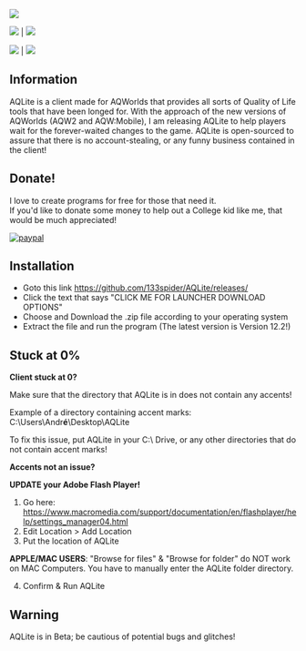 ![](https://i.imgur.com/NCNQGTx.png)

![](https://i.imgur.com/Zs1AWgC.png)  |  ![](https://i.imgur.com/gJ3RcVS.png)

![](https://i.imgur.com/M8S4tj1.png)  |  ![](https://i.imgur.com/YPtvDRA.png)


## Information

AQLite is a client made for AQWorlds that provides all sorts of Quality of Life tools that have been longed for. With the approach of the new versions of AQWorlds (AQW2 and AQW:Mobile), I am releasing AQLite to help players wait for the forever-waited changes to the game. AQLite is open-sourced to assure that there is no account-stealing, or any funny business contained in the client!

## Donate!

I love to create programs for free for those that need it.    
If you'd like to donate some money to help out a College kid like me, that would be much appreciated!

[![paypal](https://www.paypalobjects.com/en_US/i/btn/btn_donateCC_LG.gif)](https://www.paypal.me/133spider)

## Installation
* Goto this link https://github.com/133spider/AQLite/releases/
* Click the text that says "CLICK ME FOR LAUNCHER DOWNLOAD OPTIONS"
* Choose and Download the .zip file according to your operating system
* Extract the file and run the program (The latest version is Version 12.2!)

## Stuck at 0%
**Client stuck at 0?**

Make sure that the directory that AQLite is in does not contain any accents!

Example of a directory containing accent marks: C:\Users\Andr**é**\Desktop\AQLite

To fix this issue, put AQLite in your C:\ Drive, or any other directories that do not contain accent marks!

**Accents not an issue?**

**UPDATE your Adobe Flash Player!**

1. Go here: https://www.macromedia.com/support/documentation/en/flashplayer/help/settings_manager04.html
2. Edit Location > Add Location
3. Put the location of AQLite

**APPLE/MAC USERS**: "Browse for files" & "Browse for folder" do NOT work on MAC Computers. You have to manually enter the AQLite folder directory.

4. Confirm & Run AQLite

## Warning
AQLite is in Beta; be cautious of potential bugs and glitches!
